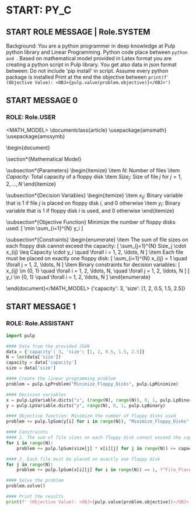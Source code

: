 # START: PY_C 
## START ROLE MESSAGE | Role.SYSTEM 
Background: You are a python programmer in deep knowledge at Pulp python library and Linear Programming. Python code place between ```python and ```. Based on mathematical model provided in Latex format you are creating a python script in Pulp library. You get also data in json format between: <DATA></DATA> Do not include 'pip install' in script. Assume every python package is installed Print at the end the objective between <OBJ></OBJ> `print(f' (Objective Value): <OBJ>{pulp.value(problem.objective)}</OBJ>')` 
## START MESSAGE 0 
### ROLE: Role.USER
<MATH_MODEL>
\documentclass{article}
\usepackage{amsmath}
\usepackage{amssymb}

\begin{document}

\section*{Mathematical Model}

\subsection*{Parameters}
\begin{itemize}
    \item $N$: Number of files
    \item $Capacity$: Total capacity of a floppy disk
    \item $Size_j$: Size of file $j$ for $j = 1, 2, \ldots, N$
\end{itemize}

\subsection*{Decision Variables}
\begin{itemize}
    \item $x_{ij}$: Binary variable that is 1 if file $j$ is placed on floppy disk $i$, and 0 otherwise
    \item $y_i$: Binary variable that is 1 if floppy disk $i$ is used, and 0 otherwise
\end{itemize}

\subsection*{Objective Function}
Minimize the number of floppy disks used:
\[
\min \sum_{i=1}^{N} y_i
\]

\subsection*{Constraints}
\begin{enumerate}
    \item The sum of file sizes on each floppy disk cannot exceed the capacity:
    \[
    \sum_{j=1}^{N} Size_j \cdot x_{ij} \leq Capacity \cdot y_i \quad \forall i = 1, 2, \ldots, N
    \]
    \item Each file must be placed on exactly one floppy disk:
    \[
    \sum_{i=1}^{N} x_{ij} = 1 \quad \forall j = 1, 2, \ldots, N
    \]
    \item Binary constraints for decision variables:
    \[
    x_{ij} \in \{0, 1\} \quad \forall i = 1, 2, \ldots, N, \quad \forall j = 1, 2, \ldots, N
    \]
    \[
    y_i \in \{0, 1\} \quad \forall i = 1, 2, \ldots, N
    \]
\end{enumerate}

\end{document}</MATH_MODEL>
<DATA>
{'capacity': 3, 'size': [1, 2, 0.5, 1.5, 2.5]}</DATA>


## START MESSAGE 1 
### ROLE: Role.ASSISTANT
```python
import pulp

#### Data from the provided JSON
data = {'capacity': 3, 'size': [1, 2, 0.5, 1.5, 2.5]}
N = len(data['size'])
capacity = data['capacity']
size = data['size']

#### Create the linear programming problem
problem = pulp.LpProblem("Minimize_Floppy_Disks", pulp.LpMinimize)

#### Decision variables
x = pulp.LpVariable.dicts("x", (range(N), range(N)), 0, 1, pulp.LpBinary)
y = pulp.LpVariable.dicts("y", range(N), 0, 1, pulp.LpBinary)

#### Objective function: Minimize the number of floppy disks used
problem += pulp.lpSum(y[i] for i in range(N)), "Minimize_Floppy_Disks"

#### Constraints
#### 1. The sum of file sizes on each floppy disk cannot exceed the capacity
for i in range(N):
    problem += pulp.lpSum(size[j] * x[i][j] for j in range(N)) <= capacity * y[i], f"Capacity_Constraint_{i}"

#### 2. Each file must be placed on exactly one floppy disk
for j in range(N):
    problem += pulp.lpSum(x[i][j] for i in range(N)) == 1, f"File_Placement_Constraint_{j}"

#### Solve the problem
problem.solve()

#### Print the results
print(f' (Objective Value): <OBJ>{pulp.value(problem.objective)}</OBJ>')
```

